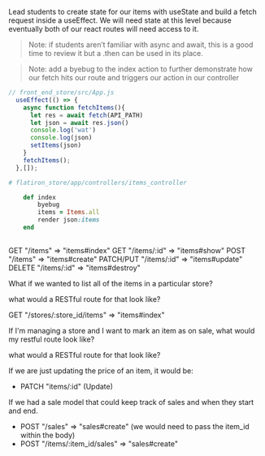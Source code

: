 Lead students to create state for our items with useState and build a fetch request inside a useEffect. We will need state at this level because eventually both of our react routes will need access to it.

> Note: if students aren’t familiar with async and await, this is a good time to review it but a .then can be used in its place. 

> Note: add a byebug to the index action to further demonstrate how our fetch hits our route and triggers our action in our controller


```js
// front_end_store/src/App.js
  useEffect(() => {
    async function fetchItems(){
      let res = await fetch(API_PATH)
      let json = await res.json()
      console.log('wat')
      console.log(json)
      setItems(json)
    }
    fetchItems();
  },[]);
```

```rb
# flatiron_store/app/controllers/items_controller

    def index
        byebug
        items = Items.all
        render json:items
    end
    
```


GET "/items" => "items#index" 
GET "/items/:id" => "items#show"
POST "/items" => "items#create"
PATCH/PUT "/items/:id" => "items#update"
DELETE "/items/:id" => "items#destroy"

What if we wanted to list all of the items in a particular store?

what would a RESTful route for that look like?

GET "/stores/:store_id/items" => "items#index"

If I'm managing a store and I want to mark an item as on sale, what would my restful route look like?

what would a RESTful route for that look like?

If we are just updating the price of an item, it would be:
- PATCH "items/:id" (Update)

If we had a sale model that could keep track of sales and when they start and end.
- POST "/sales" => "sales#create" (we would need to pass the item_id within the body)
- POST "/items/:item_id/sales" => "sales#create"